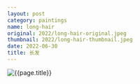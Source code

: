 ```yaml
---
layout: post
category: paintings
name: long-hair
original: 2022/long-hair-original.jpeg
thumbnail: 2022/long-hair-thumbnail.jpeg
date: 2022-06-30
title: 长发
---
```


![{{page.title}}](/gallery/{{page.category}}/{{page.original}})
